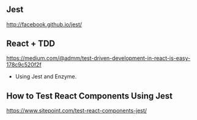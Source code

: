 #
## Jest
http://facebook.github.io/jest/

## React + TDD 
https://medium.com/@admm/test-driven-development-in-react-is-easy-178c9c520f2f
- Using Jest and Enzyme.

## How to Test React Components Using Jest
https://www.sitepoint.com/test-react-components-jest/

